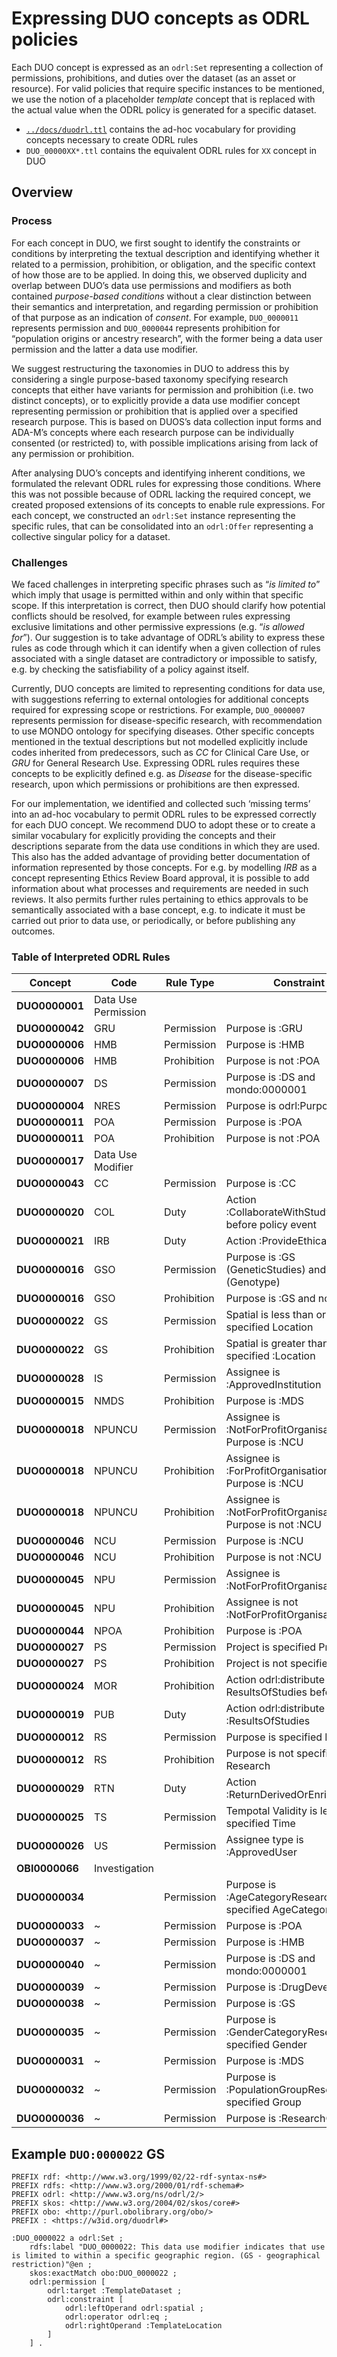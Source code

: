 # Expressing DUO concepts as ODRL policies

Each DUO concept is expressed as an `odrl:Set` representing a collection of permissions, prohibitions, and duties over the dataset (as an asset or resource). For valid policies that require specific instances to be mentioned, we use the notion of a placeholder _template_ concept that is replaced with the actual value when the ODRL policy is generated for a specific dataset.

- [`../docs/duodrl.ttl`](../docs/duodrl.ttl) contains the ad-hoc vocabulary for providing concepts necessary to create ODRL rules
- `DUO_00000XX*.ttl` contains the equivalent ODRL rules for `XX` concept in DUO

## Overview

### Process

For each concept in DUO, we first sought to identify the constraints or
conditions by interpreting the textual description and identifying
whether it related to a permission, prohibition, or obligation, and the
specific context of how those are to be applied. In doing this, we
observed duplicity and overlap between DUO’s data use permissions and
modifiers as both contained *purpose-based conditions* without a clear
distinction between their semantics and interpretation, and regarding
permission or prohibition of that purpose as an indication of *consent*.
For example, `DUO_0000011` represents permission and `DUO_0000044`
represents prohibition for “population origins or ancestry research”,
with the former being a data user permission and the latter a data use
modifier.

We suggest restructuring the taxonomies in DUO to address this by
considering a single purpose-based taxonomy specifying research concepts
that either have variants for permission and prohibition (i.e. two
distinct concepts), or to explicitly provide a data use modifier concept
representing permission or prohibition that is applied over a specified
research purpose. This is based on DUOS’s data collection input forms
and ADA-M’s concepts where each research purpose can be individually
consented (or restricted) to, with possible implications arising from
lack of any permission or prohibition.

After analysing DUO’s concepts and identifying inherent conditions, we
formulated the relevant ODRL rules for expressing those conditions.
Where this was not possible because of ODRL lacking the required
concept, we created proposed extensions of its concepts to enable rule
expressions. For each concept, we constructed an `odrl:Set` instance
representing the specific rules, that can be consolidated into an 
`odrl:Offer` representing a collective singular policy for a dataset.

### Challenges

We faced challenges in interpreting specific phrases such as “*is
limited to*” which imply that usage is permitted within and only within
that specific scope. If this interpretation is correct, then DUO should
clarify how potential conflicts should be resolved, for example between
rules expressing exclusive limitations and other permissive expressions
(e.g. “*is allowed for*”). Our suggestion is to take advantage of ODRL’s
ability to express these rules as code through which it can identify
when a given collection of rules associated with a single dataset are
contradictory or impossible to satisfy, e.g. by checking the
satisfiability of a policy against itself.

Currently, DUO concepts are limited to representing conditions for data
use, with suggestions referring to external ontologies for additional
concepts required for expressing scope or restrictions. For example,
`DUO_0000007` represents permission for disease-specific research, with
recommendation to use MONDO ontology for specifying diseases. Other
specific concepts mentioned in the textual descriptions but not modelled
explicitly include codes inherited from predecessors, such as *CC* for
Clinical Care Use, or *GRU* for General Research Use. Expressing ODRL
rules requires these concepts to be explicitly defined e.g. as *Disease*
for the disease-specific research, upon which permissions or
prohibitions are then expressed.

For our implementation, we identified and collected such ‘missing terms’
into an ad-hoc vocabulary to permit ODRL rules to be expressed correctly
for each DUO concept. We recommend DUO to adopt these or to create a
similar vocabulary for explicitly providing the concepts and their
descriptions separate from the data use conditions in which they are
used. This also has the added advantage of providing better
documentation of information represented by those concepts. For e.g. by
modelling *IRB* as a concept representing Ethics Review Board approval,
it is possible to add information about what processes and requirements
are needed in such reviews. It also permits further rules pertaining to
ethics approvals to be semantically associated with a base concept, e.g.
to indicate it must be carried out prior to data use, or periodically,
or before publishing any outcomes.

### Table of Interpreted ODRL Rules

| **Concept**    | **Code**            | **Rule Type** | **Constraint**                                               | **Placeholder**      |
|----------------|---------------------|---------------|--------------------------------------------------------------|----------------------|
| **DUO0000001** | Data Use Permission |
| **DUO0000042** | GRU                 | Permission    | Purpose is :GRU                                              | ~                    |
| **DUO0000006** | HMB                 | Permission    | Purpose is :HMB                                              | ~                    |
| **DUO0000006** | HMB                 | Prohibition   | Purpose is not :POA                                          | ~                    |
| **DUO0000007** | DS                  | Permission    | Purpose is :DS and mondo:0000001                             | :TemplateDisease     |
| **DUO0000004** | NRES                | Permission    | Purpose is odrl:Purpose                                      | ~                    |
| **DUO0000011** | POA                 | Permission    | Purpose is :POA                                              | ~                    |
| **DUO0000011** | POA                 | Prohibition   | Purpose is not :POA                                          | ~                    |
| **DUO0000017** | Data Use Modifier   |
| **DUO0000043** | CC                  | Permission    | Purpose is :CC                                               | ~                    |
| **DUO0000020** | COL                 | Duty          | Action :CollaborateWithStudyPI before policy event           | ~                    |
| **DUO0000021** | IRB                 | Duty          | Action :ProvideEthicalApproval                               | ~                    |
| **DUO0000016** | GSO                 | Permission    | Purpose is :GS (GeneticStudies) and :GS-G (Genotype)         | ~                    |
| **DUO0000016** | GSO                 | Prohibition   | Purpose is :GS and not :GS-G                                 | ~                    |
| **DUO0000022** | GS                  | Permission    | Spatial is less than or equal to specified Location          | :TemplateLocation    |
| **DUO0000022** | GS                  | Prohibition   | Spatial is greater than specified :Location                  | :TemplateLocation    |
| **DUO0000028** | IS                  | Permission    | Assignee is :ApprovedInstitution                             | :TemplateInstitution |
| **DUO0000015** | NMDS                | Prohibition   | Purpose is :MDS                                              | ~                    |
| **DUO0000018** | NPUNCU              | Permission    | Assignee is :NotForProfitOrganisation and Purpose is :NCU    | ~                    |
| **DUO0000018** | NPUNCU              | Prohibition   | Assignee is :ForProfitOrganisation and Purpose is :NCU       | ~                    |
| **DUO0000018** | NPUNCU              | Prohibition   | Assignee is :NotForProfitOrganisation and Purpose is not :NCU| ~                    |
| **DUO0000046** | NCU                 | Permission    | Purpose is :NCU                                              | ~                    |
| **DUO0000046** | NCU                 | Prohibition   | Purpose is not :NCU                                          | ~                    |
| **DUO0000045** | NPU                 | Permission    | Assignee is :NotForProfitOrganisation                        | ~                    |
| **DUO0000045** | NPU                 | Prohibition   | Assignee is not :NotForProfitOrganisation                    | ~                    |
| **DUO0000044** | NPOA                | Prohibition   | Purpose is :POA                                              | ~                    |
| **DUO0000027** | PS                  | Permission    | Project is specified Project                                 | :TemplateProject     |
| **DUO0000027** | PS                  | Prohibition   | Project is not specified Project                             | :TemplateProject     |
| **DUO0000024** | MOR                 | Prohibition   | Action odrl:distribute ResultsOfStudies before Date          | :TemplateDateTime    |
| **DUO0000019** | PUB                 | Duty          | Action odrl:distribute for :ResultsOfStudies                 | ~                    |
| **DUO0000012** | RS                  | Permission    | Purpose is specified Research                                | :TemplateResearch    |
| **DUO0000012** | RS                  | Prohibition   | Purpose is not specified Research                            | :TemplateResearch    |
| **DUO0000029** | RTN                 | Duty          | Action :ReturnDerivedOrEnrichedData                          | ~                    |
| **DUO0000025** | TS                  | Permission    | Tempotal Validity is less than specified Time                | :TemplateDateTime    |
| **DUO0000026** | US                  | Permission    | Assignee type is :ApprovedUser                               | :TemplateUser        |
| **OBI0000066** | Investigation       |             
| **DUO0000034** |                     | Permission    | Purpose is :AgeCategoryResearch for specified AgeCategory    | :TemplateAgeCategory |
| **DUO0000033** | ~                   | Permission    | Purpose is :POA                                              |                      |
| **DUO0000037** | ~                   | Permission    | Purpose is :HMB                                              |                      |
| **DUO0000040** | ~                   | Permission    | Purpose is :DS and mondo:0000001                             | :TemplateDisease     |
| **DUO0000039** | ~                   | Permission    | Purpose is :DrugDevelopment                                  |                      |
| **DUO0000038** | ~                   | Permission    | Purpose is :GS                                               |                      |
| **DUO0000035** | ~                   | Permission    | Purpose is :GenderCategoryResearch for specified Gender      | :TemplateGender      |
| **DUO0000031** | ~                   | Permission    | Purpose is :MDS                                              |                      |
| **DUO0000032** | ~                   | Permission    | Purpose is :PopulationGroupResearch for specified Group      | :TemplatePopulation  |
| **DUO0000036** | ~                   | Permission    | Purpose is :ResearchControl                                  |                      |

## Example `DUO:0000022` GS

```turtle
PREFIX rdf: <http://www.w3.org/1999/02/22-rdf-syntax-ns#>
PREFIX rdfs: <http://www.w3.org/2000/01/rdf-schema#>
PREFIX odrl: <http://www.w3.org/ns/odrl/2/>
PREFIX skos: <http://www.w3.org/2004/02/skos/core#>
PREFIX obo: <http://purl.obolibrary.org/obo/>
PREFIX : <https://w3id.org/duodrl#>

:DUO_0000022 a odrl:Set ;
    rdfs:label "DUO_0000022: This data use modifier indicates that use is limited to within a specific geographic region. (GS - geographical restriction)"@en ;
    skos:exactMatch obo:DUO_0000022 ;
    odrl:permission [
        odrl:target :TemplateDataset ;
        odrl:constraint [
            odrl:leftOperand odrl:spatial ;
            odrl:operator odrl:eq ;
            odrl:rightOperand :TemplateLocation
        ]
    ] .
```
